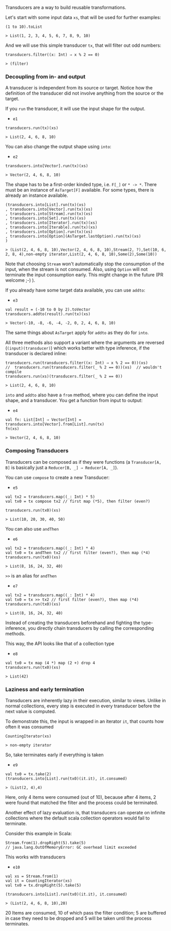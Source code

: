 
Transducers are a way to build reusable transformations.

Let's start with some input data `xs`, that will be used for further examples:


```
(1 to 10).toList
```

`> List(1, 2, 3, 4, 5, 6, 7, 8, 9, 10)`

And we will use this simple transducer `tx`, that will filter out odd numbers:


```
transducers.filter((x: Int) ⇒ x % 2 == 0)
```

`> (filter)`

### Decoupling from in- and output


A transducer is independent from its source or target. Notice how the
definition of the transducer did not involve anything from the source
or the target.


If you `run` the transducer, it will use the input shape for the output.

+ `e1`



```
transducers.run(tx)(xs)
```

`> List(2, 4, 6, 8, 10)`


You can also change the output shape using `into`:

+ `e2`



```
transducers.into[Vector].run(tx)(xs)
```

`> Vector(2, 4, 6, 8, 10)`


The shape has to be a first-order kinded type, i.e. `F[_]` or `* -> *`.
There must be an instance of `AsTarget[F]` available. For some types,
there is already an instance available.


```
(transducers.into[List].run(tx)(xs)
, transducers.into[Vector].run(tx)(xs)
, transducers.into[Stream].run(tx)(xs)
, transducers.into[Set].run(tx)(xs)
, transducers.into[Iterator].run(tx)(xs)
, transducers.into[Iterable].run(tx)(xs)
, transducers.into[Option].run(tx)(xs)
, transducers.into[Option](AsTarget.lastOption).run(tx)(xs)
)
```

`> (List(2, 4, 6, 8, 10),Vector(2, 4, 6, 8, 10),Stream(2, ?),Set(10, 6, 2, 8, 4),non-empty iterator,List(2, 4, 6, 8, 10),Some(2),Some(10))`


Note that choosing `Stream` won't automatically stop the consumption of the
input, when the stream is not consumed. Also, using `Option` will not
terminate the input consumption early. This might change in the future
(PR welcome ;-) ).


If you already have some target data available, you can use `addto`:

+ `e3`



```
val result = (-10 to 0 by 2).toVector
transducers.addto(result).run(tx)(xs)
```

`> Vector(-10, -8, -6, -4, -2, 0, 2, 4, 6, 8, 10)`


The same things about `AsTarget` apply for `addto` as they do for `into`.


All three methods also support a variant where the arguments are reversed
(`(input)(transducer)`) which works better with type inference, if the
transducer is declared inline:


```
transducers.run(transducers.filter((x: Int) ⇒ x % 2 == 0))(xs)
//  transducers.run(transducers.filter(_ % 2 == 0))(xs)  // wouldn't compile
transducers.run(xs)(transducers.filter(_ % 2 == 0))
```

`> List(2, 4, 6, 8, 10)`


`into` and `addto` also have a `from` method, where you can define the input
shape, and a transducer.
You get a function from input to output:

+ `e4`



```
val fn: List[Int] ⇒ Vector[Int] = transducers.into[Vector].from[List].run(tx)
fn(xs)
```

`> Vector(2, 4, 6, 8, 10)`


### Composing Transducers


Transducers can be composed as if they were functions (a `Transducer[A, B]`
is basically just a `Reducer[B, _] ⇒ Reducer[A, _]`).


You can use `compose` to create a new Transducer:

+ `e5`



```
val tx2 = transducers.map((_: Int) * 5)
val tx0 = tx compose tx2 // first map (*5), then filter (even?)

transducers.run(tx0)(xs)
```

`> List(10, 20, 30, 40, 50)`


You can also use `andThen`

+ `e6`



```
val tx2 = transducers.map((_: Int) * 4)
val tx0 = tx andThen tx2 // first filter (even?), then map (*4)
transducers.run(tx0)(xs)
```

`> List(8, 16, 24, 32, 40)`


`>>` is an alias for `andThen`

+ `e7`



```
val tx2 = transducers.map((_: Int) * 4)
val tx0 = tx >> tx2 // first filter (even?), then map (*4)
transducers.run(tx0)(xs)
```

`> List(8, 16, 24, 32, 40)`


Instead of creating the transducers beforehand and fighting the
type-inference, you directly chain transducers by calling the corresponding
methods.


This way, the API looks like that of a collection type

+ `e8`



```
val tx0 = tx map (4 *) map (2 +) drop 4
transducers.run(tx0)(xs)
```

`> List(42)`


### Laziness and early termination


Transducers are inherently lazy in their execution, similar to views. Unlike
in normal collections, every step is executed in every transducer before the
next value is computed.


To demonstrate this, the input is wrapped in an iterator `it`, that counts
how often it was consumed


```
CountingIterator(xs)
```

`> non-empty iterator`


So, take terminates early if everything is taken

+ `e9`



```
val tx0 = tx.take(2)
(transducers.into[List].run(tx0)(it.it), it.consumed)
```

`> (List(2, 4),4)`


Here, only 4 items were consumed (out of 10), because after 4 items, 2 were
found that matched the filter and the process could be terminated.


Another effect of lazy evaluation is, that transducers can operate on
infinite collections where the default scala collection operators would fail
to terminate.


Consider this example in Scala:


```
Stream.from(1).dropRight(5).take(5)
// java.lang.OutOfMemoryError: GC overhead limit exceeded
```



This works with transducers

+ `e10`



```
val xs = Stream.from(1)
val it = CountingIterator(xs)
val tx0 = tx.dropRight(5).take(5)

(transducers.into[List].run(tx0)(it.it), it.consumed)
```

`> (List(2, 4, 6, 8, 10),20)`


20 Items are consumed, 10 of which pass the filter condition; 5 are buffered
in case they need to be dropped and 5 will be taken until the process
terminates.

